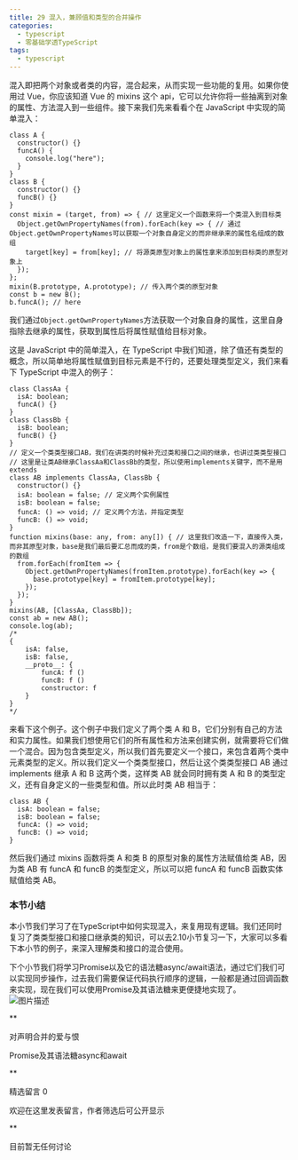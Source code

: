 ```yaml
---
title: 29 混入，兼顾值和类型的合并操作
categories:
  - typescript 
  - 零基础学透TypeScript
tags: 
  - typescript
---
```


混入即把两个对象或者类的内容，混合起来，从而实现一些功能的复用。如果你使用过
Vue，你应该知道 Vue 的 mixins 这个
api，它可以允许你将一些抽离到对象的属性、方法混入到一些组件。接下来我们先来看看个在
JavaScript 中实现的简单混入：

``` {.language-javascript}
class A {
  constructor() {}
  funcA() {
    console.log("here");
  }
}
class B {
  constructor() {}
  funcB() {}
}
const mixin = (target, from) => { // 这里定义一个函数来将一个类混入到目标类
  Object.getOwnPropertyNames(from).forEach(key => { // 通过Object.getOwnPropertyNames可以获取一个对象自身定义的而非继承来的属性名组成的数组
    target[key] = from[key]; // 将源类原型对象上的属性拿来添加到目标类的原型对象上
  });
};
mixin(B.prototype, A.prototype); // 传入两个类的原型对象
const b = new B();
b.funcA(); // here
```

我们通过`Object.getOwnPropertyNames`方法获取一个对象自身的属性，这里自身指除去继承的属性，获取到属性后将属性赋值给目标对象。

这是 JavaScript 中的简单混入，在 TypeScript
中我们知道，除了值还有类型的概念，所以简单地将属性赋值到目标元素是不行的，还要处理类型定义，我们来看下
TypeScript 中混入的例子：

``` {.language-typescript}
class ClassAa {
  isA: boolean;
  funcA() {}
}
class ClassBb {
  isB: boolean;
  funcB() {}
}
// 定义一个类类型接口AB，我们在讲类的时候补充过类和接口之间的继承，也讲过类类型接口
// 这里是让类AB继承ClassAa和ClassBb的类型，所以使用implements关键字，而不是用extends
class AB implements ClassAa, ClassBb {        
  constructor() {}
  isA: boolean = false; // 定义两个实例属性
  isB: boolean = false;
  funcA: () => void; // 定义两个方法，并指定类型
  funcB: () => void;
}
function mixins(base: any, from: any[]) { // 这里我们改造一下，直接传入类，而非其原型对象，base是我们最后要汇总而成的类，from是个数组，是我们要混入的源类组成的数组
  from.forEach(fromItem => {
    Object.getOwnPropertyNames(fromItem.prototype).forEach(key => {
      base.prototype[key] = fromItem.prototype[key];
    });
  });
}
mixins(AB, [ClassAa, ClassBb]);
const ab = new AB();
console.log(ab);
/*
{
    isA: false,
    isB: false,
    __proto__: {
        funcA: f ()
        funcB: f ()
        constructor: f
    }
}
*/
```

来看下这个例子。这个例子中我们定义了两个类 A 和
B，它们分别有自己的方法和实力属性。如果我们想使用它们的所有属性和方法来创建实例，就需要将它们做一个混合。因为包含类型定义，所以我们首先要定义一个接口，来包含着两个类中元素类型的定义。所以我们定义一个类类型接口，然后让这个类类型接口
AB 通过 implements 继承 A 和 B 这两个类，这样类 AB 就会同时拥有类 A 和 B
的类型定义，还有自身定义的一些类型和值。所以此时类 AB 相当于：

``` {.language-typescript}
class AB {
  isA: boolean = false;
  isB: boolean = false;
  funcA: () => void;
  funcB: () => void;
}
```

然后我们通过 mixins 函数将类 A 和类 B 的原型对象的属性方法赋值给类
AB，因为类 AB 有 funcA 和 funcB 的类型定义，所以可以把 funcA 和 funcB
函数实体赋值给类 AB。

### 本节小结

本小节我们学习了在TypeScript中如何实现混入，来复用现有逻辑。我们还同时复习了类类型接口和接口继承类的知识，可以去2.10小节复习一下，大家可以多看下本小节的例子，来深入理解类和接口的混合使用。

下个小节我们将学习Promise以及它的语法糖async/await语法，通过它们我们可以实现同步操作，过去我们需要保证代码执行顺序的逻辑，一般都是通过回调函数来实现，现在我们可以使用Promise及其语法糖来更便捷地实现了。\
 ![图片描述](http://img.mukewang.com/5d22b997000169b016000390.jpg)

[](/read/35/article/365)

**

对声明合并的爱与恨

[](/read/35/article/367)

Promise及其语法糖async和await

**

精选留言 0

欢迎在这里发表留言，作者筛选后可公开显示

**

目前暂无任何讨论
